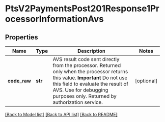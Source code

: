 # PtsV2PaymentsPost201Response1ProcessorInformationAvs

## Properties
Name | Type | Description | Notes
------------ | ------------- | ------------- | -------------
**code_raw** | **str** | AVS result code sent directly from the processor. Returned only when the processor returns this value. **Important** Do not use this field to evaluate the result of AVS. Use for debugging purposes only.  Returned by authorization service.  | [optional] 

[[Back to Model list]](../README.md#documentation-for-models) [[Back to API list]](../README.md#documentation-for-api-endpoints) [[Back to README]](../README.md)


